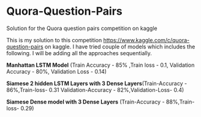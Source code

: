 # Quora-Question-Pairs
Solution for the Quora question pairs competition on kaggle

This is my solution to this competition https://www.kaggle.com/c/quora-question-pairs on kaggle. I have tried couple of models which includes the following. I will be adding all the approaches sequentially. 


**Manhattan LSTM Model** (Train Accuracy - 85% ,Train loss - 0.1, Validation Accuracy - 80%, Validation Loss - 0.14)

**Siamese 2 hidden LSTM Layers with 3 Dense Layers**(Train-Accuracy - 86%,Train-loss- 0.31 Validation-Accuracy - 82%,Validation-Loss- 0.4)

**Siamese Dense model with 3 Dense Layers** (Train-Accuracy - 88%,Train-loss- 0.29)

